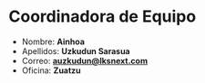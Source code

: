 # Coordinadora de Equipo

- Nombre: **Ainhoa**
- Apellidos: **Uzkudun Sarasua**
- Correo: **<auzkudun@lksnext.com>**
- Oficina: **Zuatzu**
